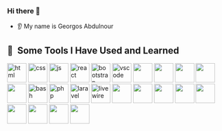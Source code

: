### Hi there 👋
* 👂 My name is Georgos Abdulnour


<h2> 🚀 &nbsp;Some Tools I Have Used and Learned</h2>
<p align="left">
<img src="https://cdn.jsdelivr.net/gh/devicons/devicon@latest/icons/html5/html5-original.svg" alt="html" width="45" >
<img src="https://cdn.jsdelivr.net/gh/devicons/devicon@latest/icons/css3/css3-original.svg"  alt="css" width="45" >
<img src="https://cdn.jsdelivr.net/gh/devicons/devicon@latest/icons/javascript/javascript-original.svg" alt="js" width="45"/>
<img src="https://cdn.jsdelivr.net/gh/devicons/devicon@latest/icons/react/react-original.svg" alt="react" width="45" />    
<img src="https://cdn.jsdelivr.net/gh/devicons/devicon@latest/icons/bootstrap/bootstrap-original.svg" alt="bootstrap" width="45" />    
  
<img src="https://cdn.jsdelivr.net/gh/devicons/devicon/icons/vscode/vscode-original.svg" alt="vscode" width="45" />
<img src="https://cdn.jsdelivr.net/gh/devicons/devicon@latest/icons/composer/composer-original.svg" width="45" />      
<img src="https://cdn.jsdelivr.net/gh/devicons/devicon@latest/icons/npm/npm-original-wordmark.svg" width="45"/>
<img src="https://cdn.jsdelivr.net/gh/devicons/devicon@latest/icons/woocommerce/woocommerce-original.svg" width="45"/>          
<img src="https://cdn.jsdelivr.net/gh/devicons/devicon@latest/icons/wordpress/wordpress-original.svg" width="45"/>
<img src="https://cdn.jsdelivr.net/gh/devicons/devicon@latest/icons/electron/electron-original.svg" width="45"/>

<img src="https://cdn.jsdelivr.net/gh/devicons/devicon/icons/bash/bash-original.svg" alt="bash" width="45" />
<img src="https://cdn.jsdelivr.net/gh/devicons/devicon/icons/php/php-original.svg" alt="php" width="45" />
<img src="https://cdn.jsdelivr.net/gh/devicons/devicon@latest/icons/laravel/laravel-original.svg" alt="laravel" width="45" />
<img src="https://cdn.jsdelivr.net/gh/devicons/devicon@latest/icons/livewire/livewire-original.svg" alt="livewire" width="45"/>

<img src="https://cdn.jsdelivr.net/gh/devicons/devicon@latest/icons/mysql/mysql-original.svg" width="45"/>
<img src="https://cdn.jsdelivr.net/gh/devicons/devicon@latest/icons/microsoftsqlserver/microsoftsqlserver-original.svg" width="45"/>         
<img src="https://cdn.jsdelivr.net/gh/devicons/devicon@latest/icons/postgresql/postgresql-original.svg" width="45"/>         
<img src="https://cdn.jsdelivr.net/gh/devicons/devicon@latest/icons/mongodb/mongodb-original.svg" width="45"/>


<img src="https://cdn.jsdelivr.net/gh/devicons/devicon@latest/icons/photoshop/photoshop-original.svg" width="45"/>
<img src="https://cdn.jsdelivr.net/gh/devicons/devicon@latest/icons/illustrator/illustrator-plain.svg" width="45"/>
<img src="https://cdn.jsdelivr.net/gh/devicons/devicon@latest/icons/xd/xd-original.svg" width="45"/>
<img src="https://cdn.jsdelivr.net/gh/devicons/devicon@latest/icons/aftereffects/aftereffects-original.svg" width="45"/>
<img src="https://cdn.jsdelivr.net/gh/devicons/devicon@latest/icons/figma/figma-original.svg" width="45"/>
</p>
